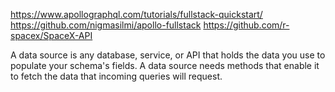 https://www.apollographql.com/tutorials/fullstack-quickstart/
https://github.com/nigmasilmi/apollo-fullstack
https://github.com/r-spacex/SpaceX-API

A data source is any database, service, or API that holds the data you use to populate your schema's fields.
A data source needs methods that enable it to fetch the data that incoming queries will request.
